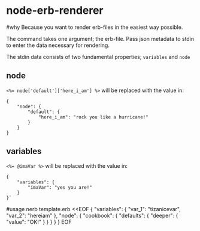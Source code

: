 # node-erb-renderer


#why
Because you want to render erb-files in the easiest way possible.

The command takes one argument; the erb-file. Pass json metadata to stdin to enter the data necessary for rendering.

The stdin data consists of two fundamental properties; `variables` and `node`

## node
`<%= node['default']['here_i_am'] %>` will be replaced with the value in:

    {
        "node": {
            "default": {
                "here_i_am": "rock you like a hurricane!"
            }
        }
    }


## variables
`<%= @imaVar %>` will be replaced with the value in:

    {
        "variables": {
            "imaVar": "yes you are!"
        }
    }`

#usage
    nerb template.erb <<EOF
    {
      "variables": {
        "var_1": "tizanicevar",
        "var_2": "hereiam"
      },
      "node": {
        "cookbook": {
          "defaults": {
            "deeper": {
              "value": "OK!"
            }
          }
        }
      }
    }
    EOF
